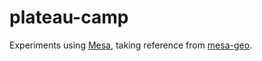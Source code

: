 # plateau-camp

Experiments using [Mesa](https://mesa.readthedocs.io/en/master/index.html), taking reference from [mesa-geo](https://github.com/Corvince/mesa-geo). 